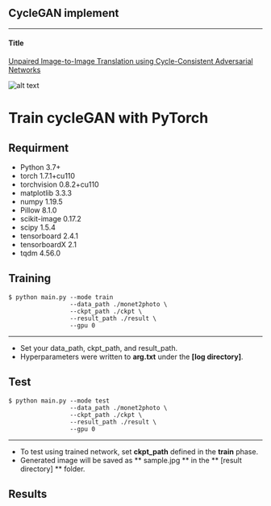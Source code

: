 ## CycleGAN implement
---

#### Title
[Unpaired Image-to-Image Translation using Cycle-Consistent Adversarial Networks](https://arxiv.org/abs/1703.10593)

![alt text](./img/paper1.png "Novelty of pix2pix")


# Train cycleGAN with PyTorch

## Requirment
- Python                 3.7+
- torch                  1.7.1+cu110
- torchvision            0.8.2+cu110
- matplotlib             3.3.3
- numpy                  1.19.5
- Pillow                 8.1.0
- scikit-image           0.17.2
- scipy                  1.5.4
- tensorboard            2.4.1
- tensorboardX           2.1
- tqdm                   4.56.0

## Training

    $ python main.py --mode train 
                     --data_path ./monet2photo \
                     --ckpt_path ./ckpt \
                     --result_path ./result \
                     --gpu 0
---

* Set your data_path, ckpt_path, and result_path.
* Hyperparameters were written to **arg.txt** under the **[log directory]**.



## Test
    $ python main.py --mode test 
                     --data_path ./monet2photo \
                     --ckpt_path ./ckpt \
                     --result_path ./result \
                     --gpu 0
---

* To test using trained network, set **ckpt_path** defined in the **train** phase.
* Generated image will be saved as ** sample.jpg ** in the ** [result directory] ** folder.


## Results
